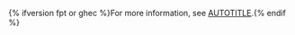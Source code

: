{% ifversion fpt or ghec %}For more information, see [AUTOTITLE](/get-started/learning-about-github/githubs-plans).{% endif %}
